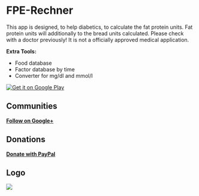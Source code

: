# FPE-Rechner
This app is designed, to help diabetics, to calculate the fat protein units.
Fat protein units will additionally to the bread units calculated.
Please check with a doctor previously!
It is not a officially approved medical application.

<b>Extra Tools:</b>
* Food database
* Factor database by time
* Converter for mg/dl and mmol/l

<a href="https://play.google.com/store/apps/details?id=de.crazyinfo.fpe_rechner"><img alt="Get it on Google Play" src="http://steverichey.github.io/google-play-badge-svg/img/en_get.svg" /></a>

## Communities
[**Follow on Google+**](https://plus.google.com/communities/117606893613804534090/)

## Donations
[**Donate with PayPal**](https://paypal.me/MathiasN)

## Logo
<img src="https://lh3.googleusercontent.com/pWqwcqNVEr6Bq62yDOyInSyywYPSEBf96MBEYm2MWlfd5UpG77INPvapMyJP8gOWeU2w=w150" />
